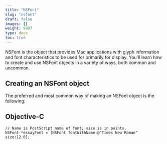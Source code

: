 ```yaml
---
title: "NSFont"
slug: "nsfont"
draft: false
images: []
weight: 9997
type: docs
toc: true
---
```


NSFont is the object that provides Mac applications with glyph information and font characteristics to be used for primarily for display. You'll learn how to create and use NSFont objects in a variety of ways, both common and uncommon.

## Creating an NSFont object
The preferred and most common way of making an NSFont object is the following:

Objective-C
-----------

    // Name is PostScript name of font; size is in points.
    NSFont *essayFont = [NSFont fontWithName:@"Times New Roman" size:12.0];



